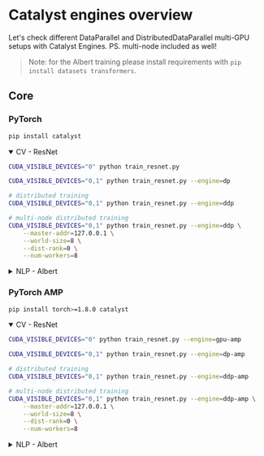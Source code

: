 # Catalyst engines overview

Let's check different
DataParallel and DistributedDataParallel multi-GPU setups with Catalyst Engines.
PS. multi-node included as well!

> Note: for the Albert training please install requirements with ``pip install datasets transformers``.

## Core

### PyTorch
```bash
pip install catalyst
```

<details open>
<summary>CV - ResNet</summary>
<p>

```bash
CUDA_VISIBLE_DEVICES="0" python train_resnet.py

CUDA_VISIBLE_DEVICES="0,1" python train_resnet.py --engine=dp

# distributed training
CUDA_VISIBLE_DEVICES="0,1" python train_resnet.py --engine=ddp

# multi-node distributed training
CUDA_VISIBLE_DEVICES="0,1" python train_resnet.py --engine=ddp \
    --master-addr=127.0.0.1 \
    --world-size=8 \
    --dist-rank=0 \
    --num-workers=8
```
</p>
</details>

<details>
<summary>NLP - Albert</summary>
<p>

```bash
pip install datasets transformers

CUDA_VISIBLE_DEVICES="0" python train_albert.py

CUDA_VISIBLE_DEVICES="0,1" python train_albert.py --engine=dp

# distributed training
CUDA_VISIBLE_DEVICES="0,1" python train_albert.py --engine=ddp

# multi-node distributed training
CUDA_VISIBLE_DEVICES="0,1" python train_albert.py --engine=ddp \
    --master-addr=127.0.0.1 \
    --world-size=8 \
    --dist-rank=0 \
    --num-workers=8
```
</p>
</details>

### PyTorch AMP
```bash
pip install torch>=1.8.0 catalyst
```

<details open>
<summary>CV - ResNet</summary>
<p>

```bash
CUDA_VISIBLE_DEVICES="0" python train_resnet.py --engine=gpu-amp

CUDA_VISIBLE_DEVICES="0,1" python train_resnet.py --engine=dp-amp

# distributed training
CUDA_VISIBLE_DEVICES="0,1" python train_resnet.py --engine=ddp-amp

# multi-node distributed training
CUDA_VISIBLE_DEVICES="0,1" python train_resnet.py --engine=ddp-amp \
    --master-addr=127.0.0.1 \
    --world-size=8 \
    --dist-rank=0 \
    --num-workers=8
```
</p>
</details>

<details>
<summary>NLP - Albert</summary>
<p>

```bash
pip install datasets transformers

CUDA_VISIBLE_DEVICES="0" python train_albert.py --engine=gpu-amp

CUDA_VISIBLE_DEVICES="0,1" python train_albert.py --engine=dp-amp

# distributed training
CUDA_VISIBLE_DEVICES="0,1" python train_albert.py --engine=ddp-amp

# multi-node distributed training
CUDA_VISIBLE_DEVICES="0,1" python train_albert.py --engine=ddp-amp \
    --master-addr=127.0.0.1 \
    --world-size=8 \
    --dist-rank=0 \
    --num-workers=8
```
</p>
</details>

<!--
### PyTorch XLA
```bash
pip install catalyst
pip install cloud-tpu-client==0.10 https://storage.googleapis.com/tpu-pytorch/wheels/torch_xla-1.9-cp37-cp37m-linux_x86_64.whl
```

<details open>
<summary>CV - ResNet</summary>
<p>

```bash
python train_resnet.py --engine=xla

python train_resnet.py --engine=xla-ddp
```
</p>
</details>

<details>
<summary>NLP - Albert</summary>
<p>

```bash
pip install datasets transformers

python train_albert.py --engine=xla

python train_albert.py --engine=xla-ddp
```
</p>
</details>
-->